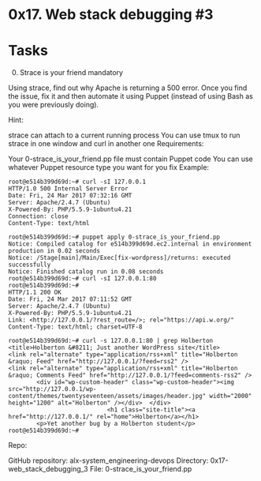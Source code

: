 # 0x17. Web stack debugging #3

# Tasks

0. Strace is your friend
mandatory


Using strace, find out why Apache is returning a 500 error. Once you find the issue, fix it and then automate it using Puppet (instead of using Bash as you were previously doing).

Hint:

strace can attach to a current running process
You can use tmux to run strace in one window and curl in another one
Requirements:

Your 0-strace_is_your_friend.pp file must contain Puppet code
You can use whatever Puppet resource type you want for you fix
Example:
```
root@e514b399d69d:~# curl -sI 127.0.0.1
HTTP/1.0 500 Internal Server Error
Date: Fri, 24 Mar 2017 07:32:16 GMT
Server: Apache/2.4.7 (Ubuntu)
X-Powered-By: PHP/5.5.9-1ubuntu4.21
Connection: close
Content-Type: text/html

root@e514b399d69d:~# puppet apply 0-strace_is_your_friend.pp
Notice: Compiled catalog for e514b399d69d.ec2.internal in environment production in 0.02 seconds
Notice: /Stage[main]/Main/Exec[fix-wordpress]/returns: executed successfully
Notice: Finished catalog run in 0.08 seconds
root@e514b399d69d:~# curl -sI 127.0.0.1:80
root@e514b399d69d:~#
HTTP/1.1 200 OK
Date: Fri, 24 Mar 2017 07:11:52 GMT
Server: Apache/2.4.7 (Ubuntu)
X-Powered-By: PHP/5.5.9-1ubuntu4.21
Link: <http://127.0.0.1/?rest_route=/>; rel="https://api.w.org/"
Content-Type: text/html; charset=UTF-8

root@e514b399d69d:~# curl -s 127.0.0.1:80 | grep Holberton
<title>Holberton &#8211; Just another WordPress site</title>
<link rel="alternate" type="application/rss+xml" title="Holberton &raquo; Feed" href="http://127.0.0.1/?feed=rss2" />
<link rel="alternate" type="application/rss+xml" title="Holberton &raquo; Comments Feed" href="http://127.0.0.1/?feed=comments-rss2" />
        <div id="wp-custom-header" class="wp-custom-header"><img src="http://127.0.0.1/wp-content/themes/twentyseventeen/assets/images/header.jpg" width="2000" height="1200" alt="Holberton" /></div>  </div>
                            <h1 class="site-title"><a href="http://127.0.0.1/" rel="home">Holberton</a></h1>
        <p>Yet another bug by a Holberton student</p>
root@e514b399d69d:~#
```
Repo:

GitHub repository: alx-system_engineering-devops
Directory: 0x17-web_stack_debugging_3
File: 0-strace_is_your_friend.pp